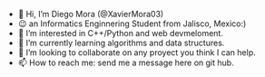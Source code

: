 - 👋 Hi, I’m Diego Mora (@XavierMora03)
- 😉 an Informatics Enginnering Student from Jalisco, Mexico:)
- 👀 I’m interested in C++/Python and web devmeloment. 
- 🌱 I’m currently learning algorithms and data structures.
- 💞️ I’m looking to collaborate on any proyect you think I can help. 
- 📫 How to reach me: send me a message here on git hub.

<!---
XavierMora03/XavierMora03 is a ✨ special ✨ repository because its `README.md` (this file) appears on your GitHub profile.
You can click the Preview link to take a look at your changes.
--->
